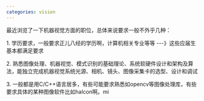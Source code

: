 ```yaml
---
categories: vision
---
```

<p>最近浏览了一下机器视觉方面的职位，总体来说要求一般不外乎几种：</p>
<p>1. 学历要求，一般要求正儿八经的学历啊，计算机相关专业等等 ---》这些应届生基本都满足要求</p>
<p>2. 熟悉图像处理、机器视觉、模式识别的基础理论、系统软硬件设计和架构及算法，能独立完成机器视觉系统光源、相机、镜头、图像采集卡的选型、设计和调试</p>
<p>3. 一般都是用C/C++语言居多，有些可能要求熟悉如opencv等图像处理库，有些要求具体的某种图像软件比如halcon啊。mi</p>
<p>&nbsp;</p>